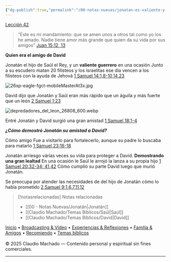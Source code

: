 ```yaml
---
{"dg-publish":true,"permalink":"/00-notas-nuevas/jonatan-es-valiente-y-leal/","title":"Jonatán es valiente y leal","tags":["Jonatán","Valientia","lealtad"]}
---
```


[Lección 42](https://wol.jw.org/es/wol/d/r4/lp-s/1102016052)

>“Este es mi mandamiento: que se amen unos a otros tal como yo los he amado. Nadie tiene amor más grande que quien da su vida por sus amigos” [Juan 15:12, 13](https://wol.jw.org/es/wol/bc/r4/lp-s/1102016052/0/0)

**Quien era el amigo de David**

Jonatán el hijo de Saúl el Rey, y un **valiente guerrero** en una ocasión Junto a su escudero matan 20 filisteos y los israelitas ese día vencen a los filisteos con la ayuda de Jehová 
[1 Samuel 14:1,8-10,14,23](https://wol.jw.org/es/wol/l/r4/lp-s?q=1+Samuel+14%3A1%2C8-10%2C14%2C23)

![26xp-eagle-fgct-mobileMasterAt3x.jpg](/img/user/07%20-%20Personal/Im%C3%A1genes/26xp-eagle-fgct-mobileMasterAt3x.jpg)

 David dijo que Jonatán y Saúl eran más rápido que un águila y más fuerte que un león  [2 Samuel 1:23](https://wol.jw.org/es/wol/bc/r4/lp-s/1102016052/1/6)

![depredadores_del_leon_26808_600.webp](/img/user/07%20-%20Personal/Im%C3%A1genes/depredadores_del_leon_26808_600.webp)

Entré Jonatán y David surgió una gran amistad [1 Samuel 18:1-4](https://wol.jw.org/es/wol/b/r4/lp-s/nwtsty/9/18#v=9:18:1-9:18:4) 

***¿Cómo demostró Jonatán su amistad a David?***

Cómo amigo Fue a visitarlo para fortalecerlo, aunque su padre lo buscaba para matarlo [1 Samuel 23:16-18](https://wol.jw.org/es/wol/b/r4/lp-s/nwtsty/9/23#v=9:23:16-9:23:18)

Jonatán arriesgo várias veces su vida para proteger a David. **Demostrando una gran lealtad** En una ocasión le Saúl le arrojó la lanza a su propia hijo [1 Samuel 20:32-34; 41,42](https://wol.jw.org/es/wol/l/r4/lp-s?q=1+Samuel+20%3A32-34%2C41%2C42) 
Cómo cumplió su parte David luego que murió Jonatán.

Se preocupa por atender las necesidades de del hijo de Jonatán cómo lo había prometido [2 Samuel 9:1,6,7,11,12](https://wol.jw.org/es/wol/l/r4/lp-s?q=2+Samuel+9%3A1%2C6%2C7%2C11%2C12)



> [!notasrelacionadas] Notas relacionadas
> - [[00 - Notas Nuevas/Jonatán\|Jonatán]]
> - [[Claudio Machado/Temas Bíblicos/Saúl\|Saúl]]
> - [[Claudio Machado/Temas Bíblicos/David\|David]]

<div class="pie-simple">
  <a href="https://mis-apuntes-psi.vercel.app/">Inicio</a> •
  <a href="https://mis-apuntes-psi.vercel.app/claudio-machado/brodcasting-and-videos/principial-brodcasting-and-video/">Broadcasting & Video</a> •
  <a href="https://mis-apuntes-psi.vercel.app/claudio-machado/experiencias-and-reflexiones/experiencias-and-reflexiones/">Experiencias & Reflexiones</a> •
  <a href="https://mis-apuntes-psi.vercel.app/claudio-machado/familia-and-amigos/familia-and-amigos/">Familia & Amigos</a> •
  <a href="https://mis-apuntes-psi.vercel.app/claudio-machado/recomendaciones/recomiendo/">Recomiendo</a> •
  <a href="https://mis-apuntes-psi.vercel.app/claudio-machado/temas-biblicos/temas-biblicos/">Temas bíblicos</a>
  <br><br>
  <span class="legal">© 2025 Claudio Machado — Contenido personal y espiritual sin fines comerciales.</span>
</div>

---

